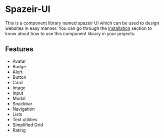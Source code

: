 # Spazeir-UI
This is a component library named spazeir UI which can be used to design websites in easy manner. You can go through the [installation](https://spazeir-ui.netlify.app) section to know about how to use this component library in your projects.

## Features

* Avatar
* Badge
* Alert
* Button
* Card
* Image
* Input
* Modal
* Snackbar
* Navigation
* Lists
* Text utilities
* Simplified Grid
* Rating
